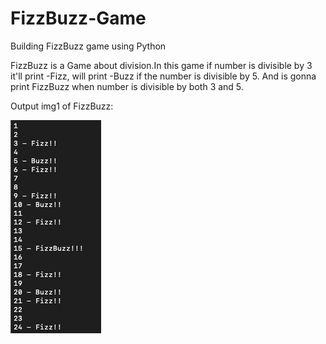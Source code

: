 # FizzBuzz-Game
Building FizzBuzz game using Python 

FizzBuzz is a Game about division.In this game if number is divisible by 3 it'll print -Fizz, 
will print -Buzz if the number is divisible by 5. 
And is gonna print FizzBuzz when number is divisible by both 3 and 5.

Output img1 of FizzBuzz:

![](https://raw.githubusercontent.com/doctor-rutvik14/FizzBuzz-Game/master/images/O%3AP%20img1.png)
